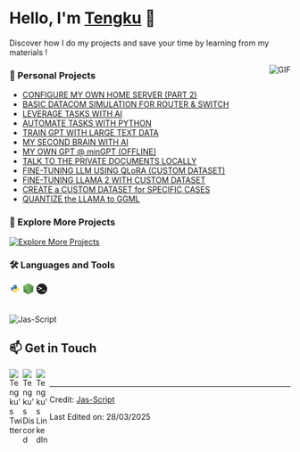 # Hello, I'm [Tengku](https://github.com/engkufizz) 👋

Discover how I do my projects and save your time by learning from my materials ! 

<img align="right" alt="GIF" src="https://media.licdn.com/dms/image/v2/D4D12AQFYfL4JF8-wQg/article-cover_image-shrink_600_2000/article-cover_image-shrink_600_2000/0/1658180724475?e=2147483647&v=beta&t=2HQkLpOAg4h-Kz12ITQmQqPYkB5VEpl3qXpdD-a_LEk" />

### 🚀 Personal Projects 

- [CONFIGURE MY OWN HOME SERVER (PART 2)](https://drive.google.com/drive/folders/15cKAEq6_Mb_b7sO-bf26SguCp4saxLc8?usp=drive_link)
- [BASIC DATACOM SIMULATION FOR ROUTER & SWITCH](https://drive.google.com/drive/folders/1-3IKt8alxLHquHUp7q304o2K58-X8Cbr)
- [LEVERAGE TASKS WITH AI](https://drive.google.com/drive/folders/1GdOpu-EyyUGgBQ_H1LkgWEzYgVCVOkrU)
- [AUTOMATE TASKS WITH PYTHON](https://github.com/engkufizz/AutomateTools)
- [TRAIN GPT WITH LARGE TEXT DATA](https://drive.google.com/drive/folders/1-zV-gpjkN4yG9W8fFlP_KzHku0MAPxb8)
- [MY SECOND BRAIN WITH AI](https://drive.google.com/drive/folders/1-3xS_8uHGA-v4xbg3UnEKxSQFok_2T4J)
- [MY OWN GPT @ minGPT (OFFLINE)](https://drive.google.com/drive/folders/107bkkkt9UaOzhuZevulDu7BQxfU__k7n)
- [TALK TO THE PRIVATE DOCUMENTS LOCALLY](https://drive.google.com/drive/folders/1135e1n7sbZS8oJ1AsHWgUb5U2ypqNzwa)
- [FINE-TUNING LLM USING QLoRA (CUSTOM DATASET)](https://huggingface.co/engkufizz/falcon-7b-qlora-datacom)
- [FINE-TUNING LLAMA 2 WITH CUSTOM DATASET](https://huggingface.co/engkufizz/llama-2-7b-datacom)
- [CREATE a CUSTOM DATASET for SPECIFIC CASES](https://huggingface.co/datasets/engkufizz/router-switch-instruct)
- [QUANTIZE the LLAMA to GGML](https://huggingface.co/engkufizz/llama-2-7b-datacom-ggml)

### 🔗 Explore More Projects  

<a href="https://tengkulist.web.app/projects.html" target="_blank">
  <img src="https://img.shields.io/badge/Explore%20More-Click%20Here-blue?style=for-the-badge" alt="Explore More Projects">
</a>

### 🛠️ Languages and Tools  

<code><img height="20" src="https://raw.githubusercontent.com/github/explore/80688e429a7d4ef2fca1e82350fe8e3517d3494d/topics/python/python.png"></code>
<code><img height="20" src="https://raw.githubusercontent.com/github/explore/80688e429a7d4ef2fca1e82350fe8e3517d3494d/topics/nodejs/nodejs.png"></code>
<code><img height="20" src="https://raw.githubusercontent.com/github/explore/80688e429a7d4ef2fca1e82350fe8e3517d3494d/topics/terminal/terminal.png"></code>

<br />

<img align="center" width=500 src="https://github-readme-stats.vercel.app/api/top-langs/?username=engkufizz&count_private=true&theme=radical&hide=Batchfile" alt="Jas-Script" />

## 📫 Get in Touch 

<a href="https://twitter.com/engkufizz">
  <img align="left" alt="Tengku's Twitter" width="24px" src="https://upload.wikimedia.org/wikipedia/commons/thumb/5/57/X_logo_2023_%28white%29.png/900px-X_logo_2023_%28white%29.png?20230728230735" />
</a>
<a href="https://discord.com/users/engkufizz">
  <img align="left" alt="Tengku's Discord" width="24px" src="https://img.icons8.com/ios7/600/FFFFFF/discord-logo.png" />
</a>
<a href="https://www.linkedin.com/in/engkufizz/">
  <img align="left" alt="Tengku's LinkedIn" width="24px" src="https://uxwing.com/wp-content/themes/uxwing/download/brands-and-social-media/linkedin-app-white-icon.png" />
</a>

<br />

----
Credit: [Jas-Script](https://github.com/Jas-Script)

Last Edited on: 28/03/2025
